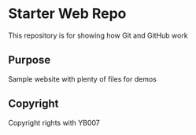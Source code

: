 # Starter Web Repo

This repository is for showing how Git and GitHub work

## Purpose

Sample website with plenty of files for demos

## Copyright

Copyright rights with YB007
